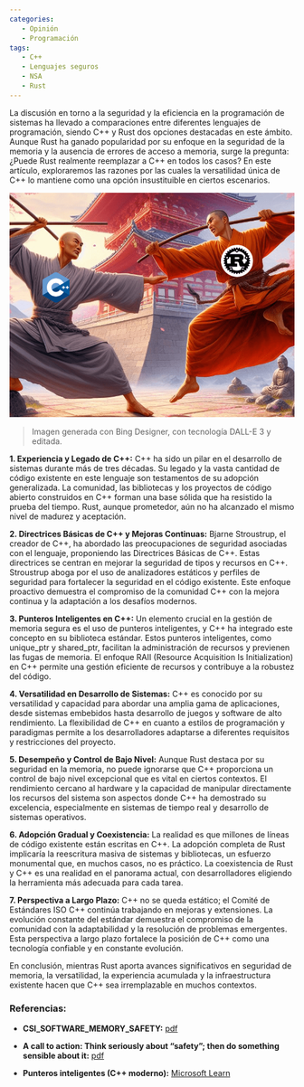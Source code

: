 ```yaml
---
categories: 
   - Opinión
   - Programación
tags:
   - C++
   - Lenguajes seguros
   - NSA
   - Rust
---
```


La discusión en torno a la seguridad y la eficiencia en la programación de sistemas ha llevado a comparaciones entre diferentes lenguajes 
de programación, siendo C++ y Rust dos opciones destacadas en este ámbito. Aunque Rust ha ganado popularidad por su enfoque en la 
seguridad de la memoria y la ausencia de errores de acceso a memoria, surge la pregunta: ¿Puede Rust realmente reemplazar a C++ en todos 
los casos? En este artículo, exploraremos las razones por las cuales la versatilidad única de C++ lo mantiene como una opción insustituible en ciertos escenarios.

![cpp-vs-rust](/assets/img/cpp-vs-rust.png)
> Imagen generada con Bing Designer, con tecnología DALL-E 3 y editada. 

**1. Experiencia y Legado de C++:** C++ ha sido un pilar en el desarrollo de sistemas durante más de tres décadas. Su legado y la vasta cantidad de código existente en este lenguaje son testamentos de su adopción generalizada. La comunidad, las bibliotecas y los proyectos de código abierto construidos en C++ forman una base sólida que ha resistido la prueba del tiempo. Rust, aunque prometedor, aún no ha alcanzado el mismo nivel de madurez y aceptación.

**2. Directrices Básicas de C++ y Mejoras Continuas:** Bjarne Stroustrup, el creador de C++, ha abordado las preocupaciones de seguridad asociadas con el lenguaje, proponiendo las Directrices Básicas de C++. Estas directrices se centran en mejorar la seguridad de tipos y recursos en C++. Stroustrup aboga por el uso de analizadores estáticos y perfiles de seguridad para fortalecer la seguridad en el código existente. Este enfoque proactivo demuestra el compromiso de la comunidad C++ con la mejora continua y la adaptación a los desafíos modernos.

**3. Punteros Inteligentes en C++:** Un elemento crucial en la gestión de memoria segura es el uso de punteros inteligentes, y C++ ha integrado este concepto en su biblioteca estándar. Estos punteros inteligentes, como unique_ptr y shared_ptr, facilitan la administración de recursos y previenen las fugas de memoria. El enfoque RAII (Resource Acquisition Is Initialization) en C++ permite una gestión eficiente de recursos y contribuye a la robustez del código.

**4. Versatilidad en Desarrollo de Sistemas:** C++ es conocido por su versatilidad y capacidad para abordar una amplia gama de aplicaciones, desde sistemas embebidos hasta desarrollo de juegos y software de alto rendimiento. La flexibilidad de C++ en cuanto a estilos de programación y paradigmas permite a los desarrolladores adaptarse a diferentes requisitos y restricciones del proyecto.

**5. Desempeño y Control de Bajo Nivel:** Aunque Rust destaca por su seguridad en la memoria, no puede ignorarse que C++ proporciona un control de bajo nivel excepcional que es vital en ciertos contextos. El rendimiento cercano al hardware y la capacidad de manipular directamente los recursos del sistema son aspectos donde C++ ha demostrado su excelencia, especialmente en sistemas de tiempo real y desarrollo de sistemas operativos.

**6. Adopción Gradual y Coexistencia:** La realidad es que millones de líneas de código existente están escritas en C++. La adopción completa de Rust implicaría la reescritura masiva de sistemas y bibliotecas, un esfuerzo monumental que, en muchos casos, no es práctico. La coexistencia de Rust y C++ es una realidad en el panorama actual, con desarrolladores eligiendo la herramienta más adecuada para cada tarea.

**7. Perspectiva a Largo Plazo:** C++ no se queda estático; el Comité de Estándares ISO C++ continúa trabajando en mejoras y extensiones. La evolución constante del estándar demuestra el compromiso de la comunidad con la adaptabilidad y la resolución de problemas emergentes. Esta perspectiva a largo plazo fortalece la posición de C++ como una tecnología confiable y en constante evolución.

En conclusión, mientras Rust aporta avances significativos en seguridad de memoria, la versatilidad, la experiencia acumulada y la infraestructura existente hacen que C++ sea irremplazable en muchos contextos. 

### Referencias:

* **CSI_SOFTWARE_MEMORY_SAFETY:** [pdf](https://media.defense.gov/2022/Nov/10/2003112742/-1/-1/0/CSI_SOFTWARE_MEMORY_SAFETY.PDF)

* **A call to action: Think seriously about “safety”; then do something sensible about it:** [pdf](https://www.open-std.org/jtc1/sc22/wg21/docs/papers/2023/p2739r0.pdf)

* **Punteros inteligentes (C++ moderno):** [Microsoft Learn](https://learn.microsoft.com/es-es/cpp/cpp/smart-pointers-modern-cpp?view=msvc-170)
